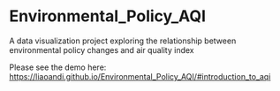 # Environmental_Policy_AQI
A data visualization project exploring the relationship between environmental policy changes and air quality index

Please see the demo here:
https://liaoandi.github.io/Environmental_Policy_AQI/#introduction_to_aqi

